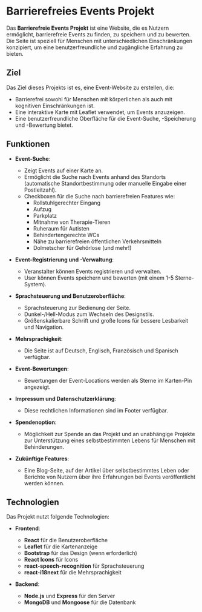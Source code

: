 # Barrierefreies Events Projekt

Das **Barrierefreie Events Projekt** ist eine Website, die es Nutzern ermöglicht, barrierefreie Events zu finden, zu speichern und zu bewerten. Die Seite ist speziell für Menschen mit unterschiedlichen Einschränkungen konzipiert, um eine benutzerfreundliche und zugängliche Erfahrung zu bieten.

## Ziel

Das Ziel dieses Projekts ist es, eine Event-Website zu erstellen, die:
- Barrierefrei sowohl für Menschen mit körperlichen als auch mit kognitiven Einschränkungen ist.
- Eine interaktive Karte mit Leaflet verwendet, um Events anzuzeigen.
- Eine benutzerfreundliche Oberfläche für die Event-Suche, -Speicherung und -Bewertung bietet.

## Funktionen

- **Event-Suche**:
  - Zeigt Events auf einer Karte an.
  - Ermöglicht die Suche nach Events anhand des Standorts (automatische Standortbestimmung oder manuelle Eingabe einer Postleitzahl).
  - Checkboxen für die Suche nach barrierefreien Features wie:
    - Rollstuhlgerechter Eingang
    - Aufzug
    - Parkplatz
    - Mitnahme von Therapie-Tieren
    - Ruheraum für Autisten
    - Behindertengerechte WCs
    - Nähe zu barrierefreien öffentlichen Verkehrsmitteln
    - Dolmetscher für Gehörlose (und mehr!)

- **Event-Registrierung und -Verwaltung**:
  - Veranstalter können Events registrieren und verwalten.
  - User können Events speichern und bewerten (mit einem 1-5 Sterne-System).
  
- **Sprachsteuerung und Benutzeroberfläche**:
  - Sprachsteuerung zur Bedienung der Seite.
  - Dunkel-/Hell-Modus zum Wechseln des Designstils.
  - Größenskalierbare Schrift und große Icons für bessere Lesbarkeit und Navigation.
  
- **Mehrsprachigkeit**:
  - Die Seite ist auf Deutsch, Englisch, Französisch und Spanisch verfügbar.

- **Event-Bewertungen**:
  - Bewertungen der Event-Locations werden als Sterne im Karten-Pin angezeigt.

- **Impressum und Datenschutzerklärung**:
  - Diese rechtlichen Informationen sind im Footer verfügbar.

- **Spendenoption**:
  - Möglichkeit zur Spende an das Projekt und an unabhängige Projekte zur Unterstützung eines selbstbestimmten Lebens für Menschen mit Behinderungen.

- **Zukünftige Features**:
  - Eine Blog-Seite, auf der Artikel über selbstbestimmtes Leben oder Berichte von Nutzern über ihre Erfahrungen bei Events veröffentlicht werden können.

## Technologien

Das Projekt nutzt folgende Technologien:
- **Frontend**:
  - **React** für die Benutzeroberfläche
  - **Leaflet** für die Kartenanzeige
  - **Bootstrap** für das Design (wenn erforderlich)
  - **React Icons** für Icons
  - **react-speech-recognition** für Sprachsteuerung
  - **react-i18next** für die Mehrsprachigkeit
  
- **Backend**:
  - **Node.js** und **Express** für den Server
  - **MongoDB** und **Mongoose** für die Datenbank



  
